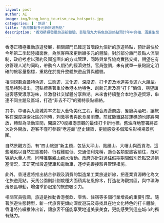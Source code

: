 ```yaml
---
layout: post
author: AI
image: img/hong_kong_tourism_new_hotspots.jpg
categories: [ '旅遊' ]
title: "香港推動多元新旅遊熱點"
description: "香港積極發展旅遊新體驗，首階段九大特色旅遊熱點預計年中亮相，涵蓋生態、文化、深度、打卡及美食等類型。政府考慮推行預約及團進團出措施，引導人流，並進行藝術美化工程活化社區，創造消費新動能。前紅磡貨運碼頭、舊油麻地警署與四大自然山景將陸續開放，連結產業觀光、時令花海等新路線，提升旅遊品質，突顯本地文化，打造獨特香港旅遊網絡。"
---
```

香港正積極推動旅遊發展，相關部門已確定首階段九個新的旅遊熱點，預計最快於今年第二季起陸續面世，為旅客帶來更新穎多元的體驗。對於部分熱門景點人流限制，政府考慮以預約及團進團出的方式管理，同時與業界協商實務安排，期望在有效管理人潮的同時，帶動令人期待的經濟效益。官員強調，未有就單一景點設定明確的旅客量指標，重點在於提升整體旅遊品質與體驗。

相關規劃涵蓋特色遊、生態遊、文化遊、深度遊、打卡遊及地道美食遊六大類型。當局特別指出，選點標準著重於香港本地特色、創新元素及高“打卡”價值，期望讓遊客感受濃厚港味，並激發社交媒體分享熱潮。未來會持續整合本地旅遊資源，串連不同主題及區域，打造“非去不可”的獨特景點網絡。

其中，中環與九龍城將率先投入藝術美化工程，融合周邊商店、餐廳與酒吧，讓旅客在深度探索社區的同時，刺激零售與飲食業消費。前紅磡鐵路貨運碼頭也即將開放，轉型為活動空間，開設270度維港景觀的最佳打卡新地標。舊油麻地警署將首次對外開放，遊客不僅可參觀“老差館”歷史建築，更能感受多個知名影視場景氛圍。

自然景觀方面，有“四山旅遊”新主題，包括太平山、鳳凰山、大帽山與西貢海。這些地點以自然生態獨特、行程難度低、交通便利見稱，適合各類型旅客前往，既可容納大量人流，同時推廣親山親水活動。政府亦針對過往假期期間個別景點交通擠塞情況，正研究增設遊覽車和電動車，逐步完善接駁與管理措施。

此外，香港還將推出結合參觀及消費的製造業工業旅遊新線，把產業資源轉化為文化旅遊亮點。天馬公園則計劃栽種大面積紫花風鈴木，打造花海觀賞區，與中環海濱景區聯動，增強季節限定的旅遊吸引力。

相關官員強調，旅遊是推動香港餐飲、零售、住宿等多個行業增長的重要引擎。隨著旅遊生態轉型，新一代旅客更傾向深度遊玩及尋找具在地文化特色的打卡體驗。香港將持續推陳出新，讓旅客不僅能享受地道美景美食，更能感受到這座城市的獨有魅力。